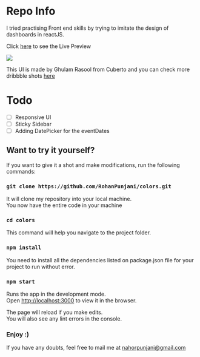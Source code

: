 # Repo Info

I tried practising Front end skills by trying to imitate the design of dashboards in reactJS. 

Click [here](http://dashboard-colors.netlify.app) to see the Live Preview

![](https://cdn.dribbble.com/users/1615584/screenshots/14119591/media/481f74ce775606c4fcdc9129437cedaf.jpg)

This UI is made by Ghulam Rasool from Cuberto and you can check more dribbble shots [here](https://dribbble.com/shots/14119591-Dashboard-UX-UI-Design)

# Todo

- [ ] Responsive UI
- [ ] Sticky Sidebar
- [ ] Adding DatePicker for the eventDates

## Want to try it yourself?

If you want to give it a shot and make modifications, run the following commands:

### `git clone https://github.com/RohanPunjani/colors.git`

It will clone my repository into your local machine.\
You now have the entire code in your machine

### `cd colors`

This command will help you navigate to the project folder.

### `npm install`

You need to install all the dependencies listed on package.json file for your project to run without error.

### `npm start`

Runs the app in the development mode.\
Open [http://localhost:3000](http://localhost:3000) to view it in the browser.

The page will reload if you make edits.\
You will also see any lint errors in the console.

### Enjoy :)

If you have any doubts, feel free to mail me at [nahorpunjani@gmail.com](mailto:nahorpunjani@gmail.com)
